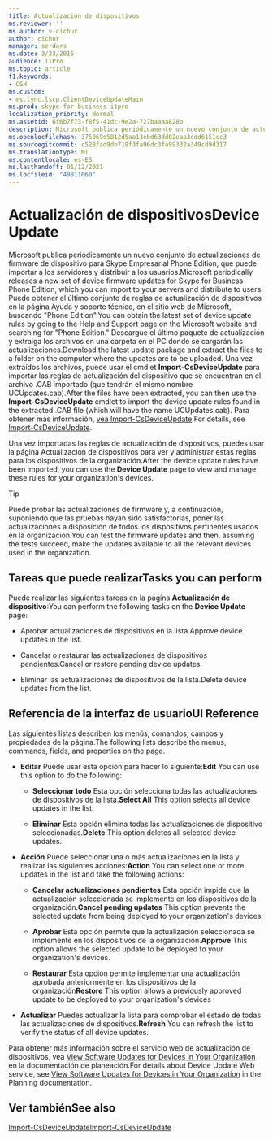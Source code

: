 ```yaml
---
title: Actualización de dispositivos
ms.reviewer: ''
ms.author: v-cichur
author: cichur
manager: serdars
ms.date: 3/23/2015
audience: ITPro
ms.topic: article
f1.keywords:
- CSH
ms.custom:
- ms.lync.lscp.ClientDeviceUpdateMain
ms.prod: skype-for-business-itpro
localization_priority: Normal
ms.assetid: 6f6b7f73-f8f5-41dc-9e2a-727baaaa828b
description: Microsoft publica periódicamente un nuevo conjunto de actualizaciones de firmware de dispositivo para Skype Empresarial Phone Edition, que puede importar a los servidores y distribuir a los usuarios. Para obtener el conjunto más reciente de reglas de actualización de dispositivos, vaya a la página Ayuda y soporte técnico del sitio web de Microsoft y busquePhone Edition.Descargue el paquete de actualización más reciente y extraiga los archivos en una carpeta del equipo donde se cargarán las actualizaciones. Una vez extraídos los archivos, use el cmdlet Import-CsDeviceUpdate para importar las reglas de actualización de dispositivos que se encuentran en el archivo .CAB extraído (que tendrán el nombre UCUpdates.cab). Para obtener más información, consulte Import-CsDeviceUpdate.
ms.openlocfilehash: 375069d5812d5aa13ebd63dd02eaa3cdd6151cc3
ms.sourcegitcommit: c528fad9db719f3fa96dc3fa99332a349cd9d317
ms.translationtype: MT
ms.contentlocale: es-ES
ms.lasthandoff: 01/12/2021
ms.locfileid: "49811060"
---
```

# <a name="device-update"></a><span data-ttu-id="fab5d-106">Actualización de dispositivos</span><span class="sxs-lookup"><span data-stu-id="fab5d-106">Device Update</span></span>

<span data-ttu-id="fab5d-107">Microsoft publica periódicamente un nuevo conjunto de actualizaciones de firmware de dispositivo para Skype Empresarial Phone Edition, que puede importar a los servidores y distribuir a los usuarios.</span><span class="sxs-lookup"><span data-stu-id="fab5d-107">Microsoft periodically releases a new set of device firmware updates for Skype for Business Phone Edition, which you can import to your servers and distribute to users.</span></span> <span data-ttu-id="fab5d-108">Puede obtener el último conjunto de reglas de actualización de dispositivos en la página Ayuda y soporte técnico, en el sitio web de Microsoft, buscando "Phone Edition".</span><span class="sxs-lookup"><span data-stu-id="fab5d-108">You can obtain the latest set of device update rules by going to the Help and Support page on the Microsoft website and searching for "Phone Edition."</span></span> <span data-ttu-id="fab5d-109">Descargue el último paquete de actualización y extraiga los archivos en una carpeta en el PC donde se cargarán las actualizaciones.</span><span class="sxs-lookup"><span data-stu-id="fab5d-109">Download the latest update package and extract the files to a folder on the computer where the updates are to be uploaded.</span></span> <span data-ttu-id="fab5d-110">Una vez extraídos los archivos, puede usar el cmdlet **Import-CsDeviceUpdate** para importar las reglas de actualización del dispositivo que se encuentran en el archivo .CAB importado (que tendrán el mismo nombre UCUpdates.cab).</span><span class="sxs-lookup"><span data-stu-id="fab5d-110">After the files have been extracted, you can then use the **Import-CsDeviceUpdate** cmdlet to import the device update rules found in the extracted .CAB file (which will have the name UCUpdates.cab).</span></span> <span data-ttu-id="fab5d-111">Para obtener más información, [vea Import-CsDeviceUpdate](https://docs.microsoft.com/powershell/module/skype/import-csdeviceupdate?view=skype-ps).</span><span class="sxs-lookup"><span data-stu-id="fab5d-111">For details, see [Import-CsDeviceUpdate](https://docs.microsoft.com/powershell/module/skype/import-csdeviceupdate?view=skype-ps).</span></span>

<span data-ttu-id="fab5d-112">Una vez importadas las reglas de  actualización de dispositivos, puedes usar la página Actualización de dispositivos para ver y administrar estas reglas para los dispositivos de la organización.</span><span class="sxs-lookup"><span data-stu-id="fab5d-112">After the device update rules have been imported, you can use the **Device Update** page to view and manage these rules for your organization's devices.</span></span>

> [!TIP]
> <span data-ttu-id="fab5d-113">Puede probar las actualizaciones de firmware y, a continuación, suponiendo que las pruebas hayan sido satisfactorias, poner las actualizaciones a disposición de todos los dispositivos pertinentes usados en la organización.</span><span class="sxs-lookup"><span data-stu-id="fab5d-113">You can test the firmware updates and then, assuming the tests succeed, make the updates available to all the relevant devices used in the organization.</span></span>

## <a name="tasks-you-can-perform"></a><span data-ttu-id="fab5d-114">Tareas que puede realizar</span><span class="sxs-lookup"><span data-stu-id="fab5d-114">Tasks you can perform</span></span>

<span data-ttu-id="fab5d-115">Puede realizar las siguientes tareas en la página **Actualización de dispositivo**:</span><span class="sxs-lookup"><span data-stu-id="fab5d-115">You can perform the following tasks on the **Device Update** page:</span></span>

- <span data-ttu-id="fab5d-116">Aprobar actualizaciones de dispositivos en la lista.</span><span class="sxs-lookup"><span data-stu-id="fab5d-116">Approve device updates in the list.</span></span>

- <span data-ttu-id="fab5d-117">Cancelar o restaurar las actualizaciones de dispositivos pendientes.</span><span class="sxs-lookup"><span data-stu-id="fab5d-117">Cancel or restore pending device updates.</span></span>

- <span data-ttu-id="fab5d-118">Eliminar las actualizaciones de dispositivos de la lista.</span><span class="sxs-lookup"><span data-stu-id="fab5d-118">Delete device updates from the list.</span></span>

## <a name="ui-reference"></a><span data-ttu-id="fab5d-119">Referencia de la interfaz de usuario</span><span class="sxs-lookup"><span data-stu-id="fab5d-119">UI Reference</span></span>

<span data-ttu-id="fab5d-120">Las siguientes listas describen los menús, comandos, campos y propiedades de la página.</span><span class="sxs-lookup"><span data-stu-id="fab5d-120">The following lists describe the menus, commands, fields, and properties on the page.</span></span>

- <span data-ttu-id="fab5d-121">**Editar** Puede usar esta opción para hacer lo siguiente:</span><span class="sxs-lookup"><span data-stu-id="fab5d-121">**Edit** You can use this option to do the following:</span></span>

  - <span data-ttu-id="fab5d-122">**Seleccionar todo** Esta opción selecciona todas las actualizaciones de dispositivos de la lista.</span><span class="sxs-lookup"><span data-stu-id="fab5d-122">**Select All** This option selects all device updates in the list.</span></span>

  - <span data-ttu-id="fab5d-123">**Eliminar** Esta opción elimina todas las actualizaciones de dispositivo seleccionadas.</span><span class="sxs-lookup"><span data-stu-id="fab5d-123">**Delete** This option deletes all selected device updates.</span></span>

- <span data-ttu-id="fab5d-124">**Acción** Puede seleccionar una o más actualizaciones en la lista y realizar las siguientes acciones:</span><span class="sxs-lookup"><span data-stu-id="fab5d-124">**Action** You can select one or more updates in the list and take the following actions:</span></span>

  - <span data-ttu-id="fab5d-125">**Cancelar actualizaciones pendientes** Esta opción impide que la actualización seleccionada se implemente en los dispositivos de la organización.</span><span class="sxs-lookup"><span data-stu-id="fab5d-125">**Cancel pending updates** This option prevents the selected update from being deployed to your organization's devices.</span></span>

  - <span data-ttu-id="fab5d-126">**Aprobar** Esta opción permite que la actualización seleccionada se implemente en los dispositivos de la organización.</span><span class="sxs-lookup"><span data-stu-id="fab5d-126">**Approve** This option allows the selected update to be deployed to your organization's devices.</span></span>

  - <span data-ttu-id="fab5d-127">**Restaurar** Esta opción permite implementar una actualización aprobada anteriormente en los dispositivos de la organización</span><span class="sxs-lookup"><span data-stu-id="fab5d-127">**Restore** This option allows a previously approved update to be deployed to your organization's devices</span></span>

- <span data-ttu-id="fab5d-128">**Actualizar** Puedes actualizar la lista para comprobar el estado de todas las actualizaciones de dispositivos.</span><span class="sxs-lookup"><span data-stu-id="fab5d-128">**Refresh** You can refresh the list to verify the status of all device updates.</span></span>

<span data-ttu-id="fab5d-129">Para obtener más información sobre el servicio web de actualización de dispositivos, vea [View Software Updates for Devices in Your Organization](https://technet.microsoft.com/library/d2cca12b-ed43-4e1f-90ab-d14bca8b482c.aspx) en la documentación de planeación.</span><span class="sxs-lookup"><span data-stu-id="fab5d-129">For details about Device Update Web service, see [View Software Updates for Devices in Your Organization](https://technet.microsoft.com/library/d2cca12b-ed43-4e1f-90ab-d14bca8b482c.aspx) in the Planning documentation.</span></span>
## <a name="see-also"></a><span data-ttu-id="fab5d-130">Ver también</span><span class="sxs-lookup"><span data-stu-id="fab5d-130">See also</span></span>

[<span data-ttu-id="fab5d-131">Import-CsDeviceUpdate</span><span class="sxs-lookup"><span data-stu-id="fab5d-131">Import-CsDeviceUpdate</span></span>](https://docs.microsoft.com/powershell/module/skype/import-csdeviceupdate?view=skype-ps)
